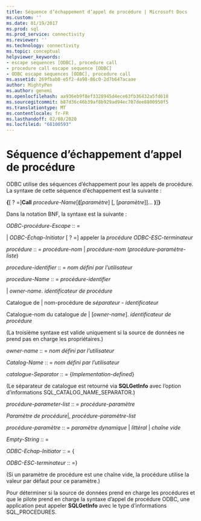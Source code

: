 ```yaml
---
title: Séquence d’échappement d’appel de procédure | Microsoft Docs
ms.custom: ''
ms.date: 01/19/2017
ms.prod: sql
ms.prod_service: connectivity
ms.reviewer: ''
ms.technology: connectivity
ms.topic: conceptual
helpviewer_keywords:
- escape sequences [ODBC], procedure call
- procedure call escape sequence [ODBC]
- ODBC escape sequences [ODBC], procedure call
ms.assetid: 269fbab0-e5f2-4a98-86c0-2d7b647acaae
author: MightyPen
ms.author: genemi
ms.openlocfilehash: aa936eb9f8ef3328945d4ece63fb36432a5fd618
ms.sourcegitcommit: b87d36c46b39af8b929ad94ec707dee8800950f5
ms.translationtype: MT
ms.contentlocale: fr-FR
ms.lasthandoff: 02/08/2020
ms.locfileid: "68100593"
---
```

# <a name="procedure-call-escape-sequence"></a>Séquence d’échappement d’appel de procédure
ODBC utilise des séquences d’échappement pour les appels de procédure. La syntaxe de cette séquence d’échappement est la suivante :  
  
 **{**[ ? =]**Call** *procedure-Name*[**(**[*paramètre*] [, [*paramètre*]]... **)**]**}**  
  
 Dans la notation BNF, la syntaxe est la suivante :  
  
 *ODBC-procédure-Escape* :: =  
  
 &#124; *ODBC-Échap-Initiator* [ ? =] appeler la *procédure ODBC-ESC-terminateur*  
  
 *procédure* :: = *procédure-nom* &#124; *procédure-nom* (*procédure-paramètre-liste*)  
  
 *procedure-identifier* :: = *nom défini par l’utilisateur*  
  
 *procedure-Name* :: = *procédure-identifier*  
  
 &#124; *owner-name*. *identificateur de procédure*  
  
 Catalogue de &#124; nom-procédure de *séparateur* - *identificateur*  
  
 Catalogue-nom du catalogue *de* &#124; [*owner-name*]. *identificateur de procédure*  
  
 (La troisième syntaxe est valide uniquement si la source de données ne prend pas en charge les propriétaires.)  
  
 *owner-name* :: = *nom défini par l’utilisateur*  
  
 *Catalog-Name* :: = *nom défini par l’utilisateur*  
  
 *catalogue-Separator* :: = {*Implementation-defined*}  
  
 (Le séparateur de catalogue est retourné via **SQLGetInfo** avec l’option d’informations SQL_CATALOG_NAME_SEPARATOR.)  
  
 *procédure-parameter-list* :: = *procédure-paramètre*  
  
 *Paramètre de procédure*&#124;, *procédure-paramètre-list*  
  
 *procédure-paramètre* :: = *paramètre dynamique* &#124; *littéral* &#124; *chaîne vide*  
  
 *Empty-String* :: =  
  
 *ODBC-Echap-Initiator* :: = {  
  
 *ODBC-ESC-terminateur* :: =}  
  
 (Si un paramètre de procédure est une chaîne vide, la procédure utilise la valeur par défaut pour ce paramètre.)  
  
 Pour déterminer si la source de données prend en charge les procédures et que le pilote prend en charge la syntaxe d’appel de procédure ODBC, une application peut appeler **SQLGetInfo** avec le type d’informations SQL_PROCEDURES.
